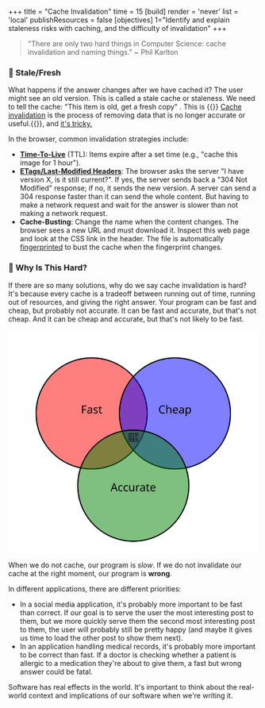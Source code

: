 +++
title = "Cache Invalidation"
time = 15
[build]
  render = 'never'
  list = 'local'
  publishResources = false
[objectives]
    1="Identify and explain staleness risks with caching, and the difficulty of invalidation"
+++


> "There are only two hard things in Computer Science: cache invalidation and naming things." ~ Phil Karlton

### 🍣 Stale/Fresh

What happens if the answer changes after we have cached it? The user might see an old version. This is called a stale cache or staleness. We need to tell the cache: "This item is old, get a fresh copy" . This is {{<tooltip title="cache invalidation">}}
[Cache invalidation](https://redis.io/glossary/cache-invalidation/) is the process of removing data that is no longer accurate or useful.{{</tooltip>}}, and [it's tricky.](https://shouldiblamecaching.com/)

In the browser, common invalidation strategies include:

- **[Time-To-Live](https://developer.mozilla.org/en-US/docs/Glossary/TTL)** (TTL): Items expire after a set time (e.g., "cache this image for 1 hour"). 
- **[ETags/Last-Modified Headers](https://developer.mozilla.org/en-US/docs/Web/HTTP/Reference/Headers/Last-Modified)**: The browser asks the server "I have version X, is it still current?". If yes, the server sends back a "304 Not Modified" response; if no, it sends the new version. A server can send a 304 response faster than it can send the whole content. But having to make a network request and wait for the answer is slower than not making a network request.
- **Cache-Busting**: Change the name when the content changes. The browser sees a new URL and must download it. Inspect this web page and look at the CSS link in the header. The file is automatically [fingerprinted](https://gohugo.io/hugo-pipes/fingerprint/) to bust the cache when the fingerprint changes.

### 🤔 Why Is This Hard?

If there are so many solutions, why do we say cache invalidation is hard? It's because every cache is a tradeoff between running out of time, running out of resources, and giving the right answer. Your program can be fast and cheap, but probably not accurate. It can be fast and accurate, but that's not cheap. And it can be cheap and accurate, but that's not likely to be fast. 

![Venn diagram showing three overlapping circles: fast, cheap, and accurate](venn.svg)

When we do not cache, our program is _slow_. If we do not invalidate our cache at the right moment, our program is **wrong**. 

In different applications, there are different priorities:
* In a social media application, it's probably more important to be fast than correct. If our goal is to serve the user the most interesting post to them, but we more quickly serve them the second most interesting post to them, the user will probably still be pretty happy (and maybe it gives us time to load the other post to show them next).
* In an application handling medical records, it's probably more important to be correct than fast. If a doctor is checking whether a patient is allergic to a medication they're about to give them, a fast but wrong answer could be fatal.

Software has real effects in the world. It's important to think about the real-world context and implications of our software when we're writing it.

